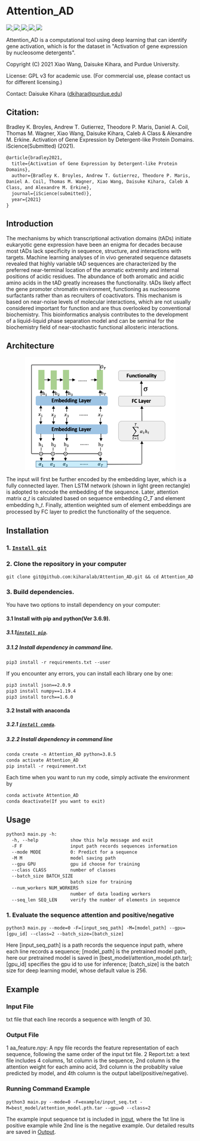 # Attention_AD
<a href="https://github.com/marktext/marktext/releases/latest">
   <img src="https://img.shields.io/badge/Attention_AD-v1.0.0-green">
   <img src="https://img.shields.io/badge/platform-Linux%20%7C%20Mac%20-green">
   <img src="https://img.shields.io/badge/Language-python3-green">
   <img src="https://img.shields.io/badge/dependencies-tested-green">
   <img src="https://img.shields.io/badge/licence-GNU-green">
</a>  

Attention_AD is a computational tool using deep learning that can identify gene activation, which is for the dataset in "Activation of gene expression by nucleosome detergents".

Copyright (C) 2021 Xiao Wang, Daisuke Kihara, and Purdue University. 

License: GPL v3 for academic use. (For commercial use, please contact us for different licensing.)

Contact: Daisuke Kihara (dkihara@purdue.edu)

## Citation:
Bradley K. Broyles, Andrew T. Gutierrez, Theodore P. Maris, Daniel A. Coil, Thomas M. Wagner, Xiao Wang, Daisuke Kihara, Caleb A Class & Alexandre M. Erkine. Activation of Gene Expression by Detergent-like Protein Domains. iScience(Submitted) (2021).
```
@article{bradley2021,   
  title={Activation of Gene Expression by Detergent-like Protein Domains},   
  author={Bradley K. Broyles, Andrew T. Gutierrez, Theodore P. Maris, Daniel A. Coil, Thomas M. Wagner, Xiao Wang, Daisuke Kihara, Caleb A Class, and Alexandre M. Erkine},    
  journal={iScience(submitted)},    
  year={2021}    
}   
```

## Introduction
The mechanisms by which transcriptional activation domains (tADs) initiate eukaryotic gene expression have been an enigma for decades because most tADs lack specificity in sequence, structure, and interactions with targets. Machine learning analyses of in vivo generated sequence datasets revealed that highly variable tAD sequences are characterized by the preferred near-terminal location of the aromatic extremity and internal positions of acidic residues. The abundance of both aromatic and acidic amino acids in the tAD greatly increases the functionality. tADs likely affect the gene promoter chromatin environment, functioning as nucleosome surfactants rather than as recruiters of coactivators. This mechanism is based on near-noise levels of molecular interactions, which are not usually considered important for function and are thus overlooked by conventional biochemistry. This bioinformatics analysis contributes to the development of a liquid-liquid phase separation model and can be seminal for the biochemistry field of near-stochastic functional allosteric interactions.

## Architecture
<p align="center">
  <img src="figure/framework.png" alt="framework" width="80%">
</p> 
The input will first be further encoded by the embedding layer, which is a fully connected layer. Then LSTM network (shown in light green rectangle) is adopted to encode the embedding of the sequence. Later, attention matrix 𝛼_𝑡 is calculated based on sequence embedding 𝑂_𝑇 and element embedding h_𝑡. Finally, attention weighted sum of element embeddings are processed by FC layer to predict the functionality of the sequence. 

## Installation  
### 1. [`Install git`](https://git-scm.com/book/en/v2/Getting-Started-Installing-Git) 
### 2. Clone the repository in your computer 
```
git clone git@github.com:kiharalab/Attention_AD.git && cd Attention_AD
```
### 3. Build dependencies.   
You have two options to install dependency on your computer:
#### 3.1 Install with pip and python(Ver 3.6.9).
##### 3.1.1[`install pip`](https://pip.pypa.io/en/stable/installing/).
##### 3.1.2  Install dependency in command line.
```
pip3 install -r requirements.txt --user
```
If you encounter any errors, you can install each library one by one:
```
pip3 install json==2.0.9
pip3 install numpy==1.19.4
pip3 install torch==1.6.0
```

#### 3.2 Install with anaconda
##### 3.2.1 [`install conda`](https://docs.conda.io/projects/conda/en/latest/user-guide/install/macos.html). 
##### 3.2.2 Install dependency in command line
```
conda create -n Attention_AD python=3.8.5
conda activate Attention_AD
pip install -r requirement.txt 
```
Each time when you want to run my code, simply activate the environment by
```
conda activate Attention_AD
conda deactivate(If you want to exit) 
```

## Usage
```
python3 main.py -h:
  -h, --help            show this help message and exit
  -F F                  input path records sequences information
  --mode MODE           0: Predict for a sequence
  -M M                  model saving path
  --gpu GPU             gpu id choose for training
  --class CLASS         number of classes
  --batch_size BATCH_SIZE
                        batch size for training
  --num_workers NUM_WORKERS
                        number of data loading workers
  --seq_len SEQ_LEN     verify the number of elements in sequence
```
### 1. Evaluate the sequence attention and positive/negative
```
python3 main.py --mode=0 -F=[input_seq_path] -M=[model_path] --gpu=[gpu_id] --class=2 --batch_size=[batch_size]
```
Here [input_seq_path] is a path records the sequence input path, where each line records a sequence; [model_path] is the pretrained model path, here our pretrained model is saved in [best_model/attention_model.pth.tar]; [gpu_id] specifies the gpu id to use for inference; [batch_size] is the batch size for deep learning model, whose default value is 256.

## Example

### Input File
txt file that each line records a sequence with length of 30.

### Output File 
1 aa_feature.npy: A npy file records the feature representation of each sequence, following the same order of the input txt file.
2 Report.txt: a text file includes 4 columns, 1st column is the sequence, 2nd column is the attention weight for each amino acid, 3rd column is the probablity value predicted by model, and 4th column is the output label(positive/negative).

### Running Command Example
```
python3 main.py --mode=0 -F=example/input_seq.txt -M=best_model/attention_model.pth.tar --gpu=0 --class=2
```
The example input sequence txt is included in [input](https://github.com/kiharalab/Attention_AD/blob/master/example/input_seq.txt), where the 1st line is positive example while 2nd line is the negative example. Our detailed results are saved in [Output](https://github.com/kiharalab/Attention_AD/tree/master/predict_result/input_seq.txt).


